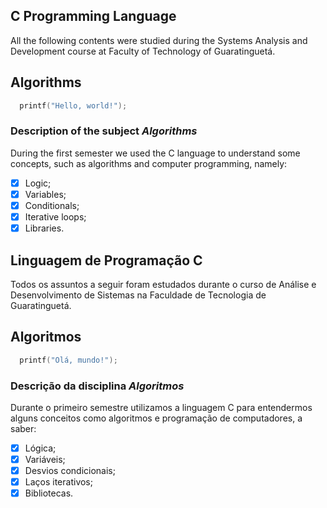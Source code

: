 ## C Programming Language
All the following contents were studied during the Systems Analysis and Development course at Faculty of Technology of Guaratinguetá.

## Algorithms

```C
  printf("Hello, world!");
```

### Description of the subject *Algorithms*
During the first semester we used the C language to understand some concepts, such as algorithms and computer programming, namely:

- [x] Logic;
- [x] Variables;
- [x] Conditionals;
- [x] Iterative loops;
- [x] Libraries.

## Linguagem de Programação C
Todos os assuntos a seguir foram estudados durante o curso de Análise e Desenvolvimento de Sistemas na Faculdade de Tecnologia de Guaratinguetá.

## Algoritmos

```C
  printf("Olá, mundo!");
```
### Descrição da disciplina *Algoritmos*
Durante o primeiro semestre utilizamos a linguagem C para entendermos alguns conceitos como algoritmos e programação de computadores, a saber:

- [x] Lógica;
- [x] Variáveis;
- [x] Desvios condicionais;
- [x] Laços iterativos;
- [x] Bibliotecas.
